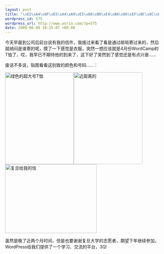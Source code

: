 ```yaml
--- 
layout: post
title: "\xE5\xA4\x8F\xE5\xA4\xA9\xE5\x88\xB0\xE4\xBA\x86\xEF\xBC\x8C\xE7\xBB\x88\xE4\xBA\x8E\xE6\x94\xB6\xE5\x88\xB0\xE8\xBF\x9F\xE6\x9D\xA5\xE7\x9A\x84WordPress T\xE6\x81\xA4\xE4\xBA\x86"
wordpress_id: 575
wordpress_url: http://www.wsria.com/?p=575
date: 2009-06-08 10:25:07 +08:00
---
```

今天早晨到公司后前台说有我的信件，我接过来看了看是通过邮局寄过来的，然后就纳闷是谁寄的呢，摸了一下感觉是衣服，突然一想应该就是4月份WordCamp的T恤了，哎，我早已不期待他的到来了，这下好了突然到了感觉还是有点兴奋……

废话不多说，贴图看看这别致的颜色和号码……：

<a href="http://www.wsria.com/wp-content/uploads/2009/06/20090608308.jpg"><img class="alignleft size-medium wp-image-577" title="绿色的超大号T恤" src="http://www.wsria.com/wp-content/uploads/2009/06/20090608308-225x300.jpg" alt="绿色的超大号T恤" width="225" height="300" /></a><a href="http://www.wsria.com/wp-content/uploads/2009/06/20090608309.jpg"><img class="alignleft size-medium wp-image-578" title="近距离的" src="http://www.wsria.com/wp-content/uploads/2009/06/20090608309-225x300.jpg" alt="近距离的" width="225" height="300" /></a><a href="http://www.wsria.com/wp-content/uploads/2009/06/20090608310.jpg"><img class="alignleft size-medium wp-image-576" title="复旦给我的信" src="http://www.wsria.com/wp-content/uploads/2009/06/20090608310-300x225.jpg" alt="复旦给我的信" width="300" height="225" /></a>

虽然是晚了近两个月时间，但是也要谢谢复旦大学的志愿者，期望下年继续参加，WordPress给我们提供了一个学习、交流的平台，3Q!
